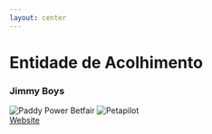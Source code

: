 ```yaml
---
layout: center
---
```


<JimmyBoysLogo class="w-100px mb-4 inline-flex" />

<h1 class="font-300 no-mb">Entidade de Acolhimento</h1>
<h3 class="font-bold-force text-altBlue dark:text-current">Jimmy Boys</h3>

<div class="my-10 grid grid-cols-3 gap-2 w-max items-center">

<KuantoKustaLogo class="w-75px" />

<img src="/media/projects/paddypower.png" alt="Paddy Power Betfair" class="w-75px" />

<img src="/media/projects/petapilot.png" alt="Petapilot" class="w-75px" />

</div>

<div class="mt-6">
  <a href="https://jimmyboys.pt" target="_blank" class="inline-flex items-center text-xs gap-1 w-auto"><akar-icons:link-on class="inline" /> Website</a>
</div>